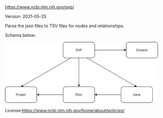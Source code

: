 https://www.ncbi.nlm.nih.gov/snp/

Version: 2021-05-25

Parse the json files to TSV files for nodes and relationships.

Schema below:

![er_diagram](dbSNP.png)

License:https://www.ncbi.nlm.nih.gov/home/about/policies/